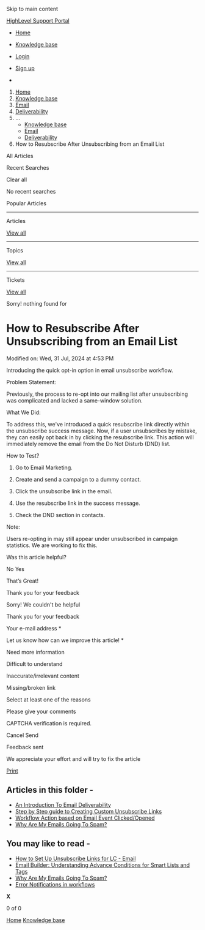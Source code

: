 Skip to main content

[ HighLevel Support Portal ](https://help.gohighlevel.com)

  * [ Home ](/support/home)
  * [ Knowledge base ](/support/solutions)

  * [Login](/support/login)
  * [Sign up](/support/signup)
  * 

  1. [Home](/support/home)
  2. [Knowledge base](/support/solutions)
  3. [Email](/support/solutions/48000449563)
  4. [Deliverability](/support/solutions/folders/48000665893)
  5. ... 
     * [Knowledge base](/support/solutions)
     * [Email](/support/solutions/48000449563)
     * [Deliverability](/support/solutions/folders/48000665893)
  6. How to Resubscribe After Unsubscribing from an Email List

All  Articles 

Recent Searches

Clear all

No recent searches

Popular Articles

* * *

Articles

[View all](/support/search/solutions)

* * *

Topics

[View all](/support/search/topics)

* * *

Tickets

[View all](/support/search/tickets)

Sorry! nothing found for   

# How to Resubscribe After Unsubscribing from an Email List

Modified on: Wed, 31 Jul, 2024 at 4:53 PM

Introducing the quick opt-in option in email unsubscribe workflow.

Problem Statement:

Previously, the process to re-opt into our mailing list after unsubscribing was complicated and lacked a same-window solution.

What We Did:

To address this, we've introduced a quick resubscribe link directly within the unsubscribe success message. Now, if a user unsubscribes by mistake, they can easily opt back in by clicking the resubscribe link. This action will immediately remove the email from the Do Not Disturb (DND) list.

How to Test?

  1. Go to Email Marketing.
  2. Create and send a campaign to a dummy contact.
  3. Click the unsubscribe link in the email.
  4. Use the resubscribe link in the success message.

  5. Check the DND section in contacts.

Note:

Users re-opting in may still appear under unsubscribed in campaign statistics. We are working to fix this.

Was this article helpful?

No  Yes 

That’s Great!

Thank you for your feedback

Sorry! We couldn't be helpful

Thank you for your feedback

Your e-mail address *

Let us know how can we improve this article! *

Need more information 

Difficult to understand 

Inaccurate/irrelevant content 

Missing/broken link 

Select at least one of the reasons 

Please give your comments 

CAPTCHA verification is required. 

Cancel  Send 

Feedback sent

We appreciate your effort and will try to fix the article

[Print](javascript:print\(\))

## Articles in this folder -

  * [An Introduction To Email Deliverability](/support/solutions/articles/48001063371-an-introduction-to-email-deliverability)
  * [Step by Step guide to Creating Custom Unsubscribe Links](/support/solutions/articles/48001175857-step-by-step-guide-to-creating-custom-unsubscribe-links)
  * [Workflow Action based on Email Event Clicked/Opened](/support/solutions/articles/48001208599-workflow-action-based-on-email-event-clicked-opened)
  * [Why Are My Emails Going To Spam?](/support/solutions/articles/48001063372-why-are-my-emails-going-to-spam-)

## You may like to read -

  * [How to Set Up Unsubscribe Links for LC - Email](/support/solutions/articles/48001225534-how-to-set-up-unsubscribe-links-for-lc-email)
  * [Email Builder: Understanding Advance Conditions for Smart Lists and Tags](/support/solutions/articles/48001223041-email-builder-understanding-advance-conditions-for-smart-lists-and-tags)
  * [Why Are My Emails Going To Spam?](/support/solutions/articles/48001063372-why-are-my-emails-going-to-spam-)
  * [Error Notifications in workflows](/support/solutions/articles/155000003065-error-notifications-in-workflows)

**X**

0 of 0 []()

[Home](/support/home) [Knowledge base](/support/solutions)
